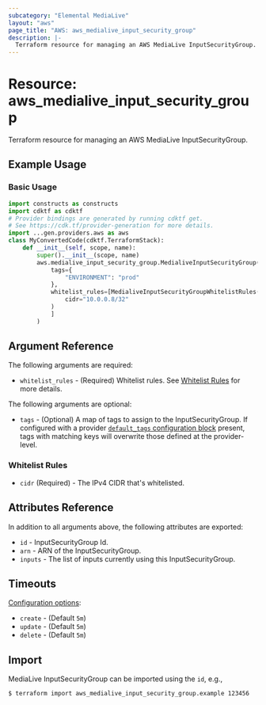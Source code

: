 ```yaml
---
subcategory: "Elemental MediaLive"
layout: "aws"
page_title: "AWS: aws_medialive_input_security_group"
description: |-
  Terraform resource for managing an AWS MediaLive InputSecurityGroup.
---
```


# Resource: aws_medialive_input_security_group

Terraform resource for managing an AWS MediaLive InputSecurityGroup.

## Example Usage

### Basic Usage

```python
import constructs as constructs
import cdktf as cdktf
# Provider bindings are generated by running cdktf get.
# See https://cdk.tf/provider-generation for more details.
import ...gen.providers.aws as aws
class MyConvertedCode(cdktf.TerraformStack):
    def __init__(self, scope, name):
        super().__init__(scope, name)
        aws.medialive_input_security_group.MedialiveInputSecurityGroup(self, "example",
            tags={
                "ENVIRONMENT": "prod"
            },
            whitelist_rules=[MedialiveInputSecurityGroupWhitelistRules(
                cidr="10.0.0.8/32"
            )
            ]
        )
```

## Argument Reference

The following arguments are required:

* `whitelist_rules` - (Required) Whitelist rules. See [Whitelist Rules](#whitelist-rules) for more details.

The following arguments are optional:

* `tags` - (Optional) A map of tags to assign to the InputSecurityGroup. If configured with a provider [`default_tags` configuration block](/docs/providers/aws/index.html#default_tags-configuration-block) present, tags with matching keys will overwrite those defined at the provider-level.

### Whitelist Rules

* `cidr` (Required) - The IPv4 CIDR that's whitelisted.

## Attributes Reference

In addition to all arguments above, the following attributes are exported:

* `id` - InputSecurityGroup Id.
* `arn` - ARN of the InputSecurityGroup.
* `inputs` - The list of inputs currently using this InputSecurityGroup.

## Timeouts

[Configuration options](https://developer.hashicorp.com/terraform/language/resources/syntax#operation-timeouts):

* `create` - (Default `5m`)
* `update` - (Default `5m`)
* `delete` - (Default `5m`)

## Import

MediaLive InputSecurityGroup can be imported using the `id`, e.g.,

```
$ terraform import aws_medialive_input_security_group.example 123456
```

<!-- cache-key: cdktf-0.17.0-pre.15 input-48192cef07f87ed0f317cdd56a246ac20beaaaefea0edc2cb180fcb94739dc61 -->
